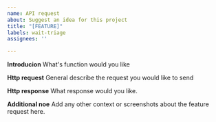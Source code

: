```yaml
---
name: API request
about: Suggest an idea for this project
title: "[FEATURE]"
labels: wait-triage
assignees: ''

---
```


**Introducion**
What's function would you like

**Http request**
General describe the request you would like to send

**Http response**
What response would you like.

**Additional noe**
Add any other context or screenshots about the feature request here.
